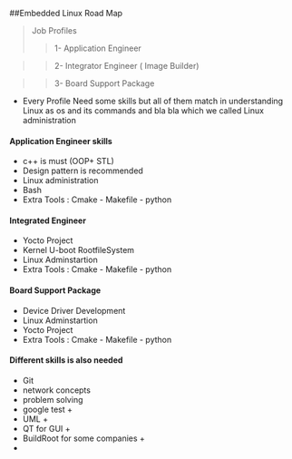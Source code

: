 ##Embedded Linux Road Map

>Job Profiles
>> 1- Application Engineer 

>> 2- Integrator Engineer ( Image Builder)

>> 3- Board Support Package 

- Every Profile Need some skills but all of them match in understanding Linux as os and its commands and bla bla which we called Linux administration 

#### Application Engineer skills  
- c++ is must (OOP+ STL)
- Design pattern is recommended
- Linux administration
- Bash
- Extra Tools : Cmake - Makefile - python 

#### Integrated Engineer 
- Yocto Project
- Kernel U-boot RootfileSystem
- Linux Adminstartion 
- Extra Tools : Cmake - Makefile - python 

####  Board Support Package 
- Device Driver Development
- Linux Adminstartion 
- Yocto Project
- Extra Tools : Cmake - Makefile - python 


#### Different skills is also needed
- Git 
- network concepts
- problem solving 
- google test +
- UML + 
- QT for GUI +
- BuildRoot for some companies  +
-  

